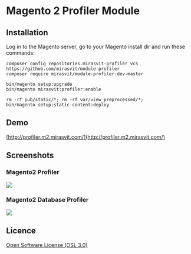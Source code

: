 # Magento 2 Profiler Module #

## Installation

Log in to the Magento server, go to your Magento install dir and run these commands:
```
composer config repositories.mirasvit-profiler vcs https://github.com/mirasvit/module-profiler
composer require mirasvit/module-profiler:dev-master

bin/magento setup:upgrade
bin/magento mirasvit:profiler:enable

rm -rf pub/static/*; rm -rf var/view_preprocessed/*;
bin/magento setup:static-content:deploy
```
## Demo
[http://profiler.m2.mirasvit.com/](http://profiler.m2.mirasvit.com/)

## Screenshots
### Magento2 Profiler
![](http://mirasvit.com/media/profiler/profiler.png)

### Magento2 Database Profiler
![](http://mirasvit.com/media/profiler/db.png)

## Licence
[Open Software License (OSL 3.0)](http://opensource.org/licenses/osl-3.0.php)

